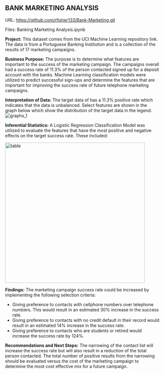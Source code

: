 ## BANK MARKETING ANALYSIS

  URL: https://github.com/rfisher133/Bank-Marketing.git
  
  Files: Banking Marketing Analysis.ipynb
  
**Project:** This dataset comes from the UCI Machine Learning repository link. The data is from a Portuguese Banking Institution and is a collection of the results of 17 marketing campaigns. 

**Business Purpose:** The purpose is to determine what features are important to the success of the marketing campaign. The campaigns overall had a success rate of 11.3% of the person contacted signed up for a deposit account with the banks. Machine Learning classification models were utilized to predict successful sign-ups and determine the features that are important for improving the success rate of future telephone marketing campaigns. 

**Interpretation of Data:** The target data of has a 11.3% positive rate which indicates that the data is unbalanced. Select features are shown in the graph below which show the distribution of the target data in the legend. 
![graphs_1](https://github.com/rfisher133/Bank-Marketing/assets/146397875/b970b847-74b6-4621-a3e6-0c6a59344e77)


**Inferential Statistics:** A Logistic Regression Classification Model was utilized to evaluate the features that have the most positive and negative effects on the target success rate. These included: 

<img width="456" alt="table" src="https://github.com/rfisher133/Bank-Marketing/assets/146397875/24a3e85f-a380-402a-a507-8266b974097e">



**Findings:** 
The marketing campaign success rate could be increased by implementing the following selection criteria:
-  Giving preference to contacts with cellphone numbers over telephone numbers. This would result in an estimated 30% increase in the success rate. 
- Giving preference to contacts with no credit default in their record would result in an estimated 14% increase in the success rate. 
- Giving preference to contacts who are students or retired would increase the success rate by 124%. 

**Recommendations and Next Steps:**
The narrowing of the contact list will increase the success rate but will also result in a reduction of the total person contacted. The total number of positive results from the narrowing should be evaluated versus the cost of the marketing campaign to determine the most cost effective mix for a future campaign. 
